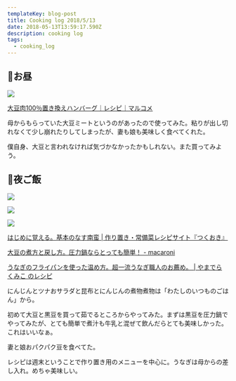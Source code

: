 ```yaml
---
templateKey: blog-post
title: Cooking log 2018/5/13
date: 2018-05-13T13:59:17.590Z
description: cooking log
tags:
  - cooking_log
---
```

## 🍴お昼

![](/img/2018-05-13-22-39-10.jpeg)

[大豆肉100％置き換えハンバーグ｜レシピ｜マルコメ](https://www.marukome.co.jp/recipe/detail/cooking_220/)

母からもらっていた大豆ミートというのがあったので使ってみた。粘りが出し切れなくて少し崩れたりしてしまったが、妻も娘も美味しく食べてくれた。

僕自身、大豆と言われなければ気づかなかったかもしれない。また買ってみよう。

## 🍺夜ご飯

![](/img/2018-05-13-22-39-23.jpeg)

![](/img/2018-05-13-22-39-35.jpeg)

![](/img/2018-05-13-22-39-48.jpeg)



[はじめに覚える。基本のなす南蛮 | 作り置き・常備菜レシピサイト『つくおき』](https://cookien.com/recipe/66/)

[大豆の煮方と戻し方。圧力鍋ならとっても簡単！ - macaroni](https://macaro-ni.jp/41240)

[うなぎのフライパンを使った温め方。超一流うなぎ職人のお薦め。 | やまでら くみこ のレシピ](https://kumiko-jp.com/archives/62935.html)

にんじんとツナおサラダと昆布とにんじんの煮物煮物は「わたしのいつものごはん」から。

初めて大豆と黒豆を買って茹でるところからやってみた。まずは黒豆を圧力鍋でやってみたが、とても簡単で煮汁も牛乳と混ぜて飲んだらとても美味しかった。これはいいなぁ。

妻と娘おパクパク豆を食べてた。

レシピは週末ということで作り置き用のメニューを中心に。うなぎは母からの差し入れ。めちゃ美味しい。
